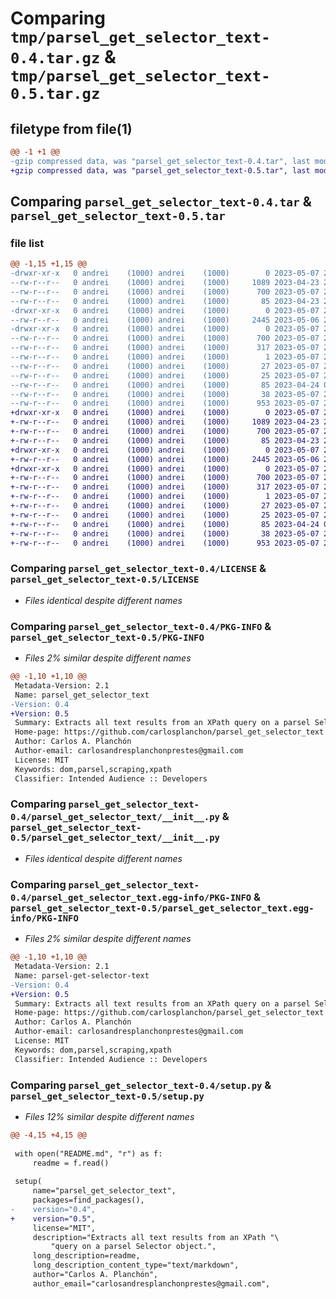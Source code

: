 # Comparing `tmp/parsel_get_selector_text-0.4.tar.gz` & `tmp/parsel_get_selector_text-0.5.tar.gz`

## filetype from file(1)

```diff
@@ -1 +1 @@
-gzip compressed data, was "parsel_get_selector_text-0.4.tar", last modified: Sun May  7 21:15:38 2023, max compression
+gzip compressed data, was "parsel_get_selector_text-0.5.tar", last modified: Sun May  7 21:18:27 2023, max compression
```

## Comparing `parsel_get_selector_text-0.4.tar` & `parsel_get_selector_text-0.5.tar`

### file list

```diff
@@ -1,15 +1,15 @@
-drwxr-xr-x   0 andrei    (1000) andrei    (1000)        0 2023-05-07 21:15:38.611670 parsel_get_selector_text-0.4/
--rw-r--r--   0 andrei    (1000) andrei    (1000)     1089 2023-04-23 23:41:13.000000 parsel_get_selector_text-0.4/LICENSE
--rw-r--r--   0 andrei    (1000) andrei    (1000)      700 2023-05-07 21:15:38.611670 parsel_get_selector_text-0.4/PKG-INFO
--rw-r--r--   0 andrei    (1000) andrei    (1000)       85 2023-04-23 22:53:37.000000 parsel_get_selector_text-0.4/README.md
-drwxr-xr-x   0 andrei    (1000) andrei    (1000)        0 2023-05-07 21:15:38.608337 parsel_get_selector_text-0.4/parsel_get_selector_text/
--rw-r--r--   0 andrei    (1000) andrei    (1000)     2445 2023-05-06 20:05:07.000000 parsel_get_selector_text-0.4/parsel_get_selector_text/__init__.py
-drwxr-xr-x   0 andrei    (1000) andrei    (1000)        0 2023-05-07 21:15:38.611670 parsel_get_selector_text-0.4/parsel_get_selector_text.egg-info/
--rw-r--r--   0 andrei    (1000) andrei    (1000)      700 2023-05-07 21:15:38.000000 parsel_get_selector_text-0.4/parsel_get_selector_text.egg-info/PKG-INFO
--rw-r--r--   0 andrei    (1000) andrei    (1000)      317 2023-05-07 21:15:38.000000 parsel_get_selector_text-0.4/parsel_get_selector_text.egg-info/SOURCES.txt
--rw-r--r--   0 andrei    (1000) andrei    (1000)        1 2023-05-07 21:15:38.000000 parsel_get_selector_text-0.4/parsel_get_selector_text.egg-info/dependency_links.txt
--rw-r--r--   0 andrei    (1000) andrei    (1000)       27 2023-05-07 21:15:38.000000 parsel_get_selector_text-0.4/parsel_get_selector_text.egg-info/requires.txt
--rw-r--r--   0 andrei    (1000) andrei    (1000)       25 2023-05-07 21:15:38.000000 parsel_get_selector_text-0.4/parsel_get_selector_text.egg-info/top_level.txt
--rw-r--r--   0 andrei    (1000) andrei    (1000)       85 2023-04-24 01:01:58.000000 parsel_get_selector_text-0.4/pyproject.toml
--rw-r--r--   0 andrei    (1000) andrei    (1000)       38 2023-05-07 21:15:38.611670 parsel_get_selector_text-0.4/setup.cfg
--rw-r--r--   0 andrei    (1000) andrei    (1000)      953 2023-05-07 21:14:42.000000 parsel_get_selector_text-0.4/setup.py
+drwxr-xr-x   0 andrei    (1000) andrei    (1000)        0 2023-05-07 21:18:27.469649 parsel_get_selector_text-0.5/
+-rw-r--r--   0 andrei    (1000) andrei    (1000)     1089 2023-04-23 23:41:13.000000 parsel_get_selector_text-0.5/LICENSE
+-rw-r--r--   0 andrei    (1000) andrei    (1000)      700 2023-05-07 21:18:27.469649 parsel_get_selector_text-0.5/PKG-INFO
+-rw-r--r--   0 andrei    (1000) andrei    (1000)       85 2023-04-23 22:53:37.000000 parsel_get_selector_text-0.5/README.md
+drwxr-xr-x   0 andrei    (1000) andrei    (1000)        0 2023-05-07 21:18:27.466316 parsel_get_selector_text-0.5/parsel_get_selector_text/
+-rw-r--r--   0 andrei    (1000) andrei    (1000)     2445 2023-05-06 20:05:07.000000 parsel_get_selector_text-0.5/parsel_get_selector_text/__init__.py
+drwxr-xr-x   0 andrei    (1000) andrei    (1000)        0 2023-05-07 21:18:27.469649 parsel_get_selector_text-0.5/parsel_get_selector_text.egg-info/
+-rw-r--r--   0 andrei    (1000) andrei    (1000)      700 2023-05-07 21:18:27.000000 parsel_get_selector_text-0.5/parsel_get_selector_text.egg-info/PKG-INFO
+-rw-r--r--   0 andrei    (1000) andrei    (1000)      317 2023-05-07 21:18:27.000000 parsel_get_selector_text-0.5/parsel_get_selector_text.egg-info/SOURCES.txt
+-rw-r--r--   0 andrei    (1000) andrei    (1000)        1 2023-05-07 21:18:27.000000 parsel_get_selector_text-0.5/parsel_get_selector_text.egg-info/dependency_links.txt
+-rw-r--r--   0 andrei    (1000) andrei    (1000)       27 2023-05-07 21:18:27.000000 parsel_get_selector_text-0.5/parsel_get_selector_text.egg-info/requires.txt
+-rw-r--r--   0 andrei    (1000) andrei    (1000)       25 2023-05-07 21:18:27.000000 parsel_get_selector_text-0.5/parsel_get_selector_text.egg-info/top_level.txt
+-rw-r--r--   0 andrei    (1000) andrei    (1000)       85 2023-04-24 01:01:58.000000 parsel_get_selector_text-0.5/pyproject.toml
+-rw-r--r--   0 andrei    (1000) andrei    (1000)       38 2023-05-07 21:18:27.469649 parsel_get_selector_text-0.5/setup.cfg
+-rw-r--r--   0 andrei    (1000) andrei    (1000)      953 2023-05-07 21:17:47.000000 parsel_get_selector_text-0.5/setup.py
```

### Comparing `parsel_get_selector_text-0.4/LICENSE` & `parsel_get_selector_text-0.5/LICENSE`

 * *Files identical despite different names*

### Comparing `parsel_get_selector_text-0.4/PKG-INFO` & `parsel_get_selector_text-0.5/PKG-INFO`

 * *Files 2% similar despite different names*

```diff
@@ -1,10 +1,10 @@
 Metadata-Version: 2.1
 Name: parsel_get_selector_text
-Version: 0.4
+Version: 0.5
 Summary: Extracts all text results from an XPath query on a parsel Selector object.
 Home-page: https://github.com/carlosplanchon/parsel_get_selector_text
 Author: Carlos A. Planchón
 Author-email: carlosandresplanchonprestes@gmail.com
 License: MIT
 Keywords: dom,parsel,scraping,xpath
 Classifier: Intended Audience :: Developers
```

### Comparing `parsel_get_selector_text-0.4/parsel_get_selector_text/__init__.py` & `parsel_get_selector_text-0.5/parsel_get_selector_text/__init__.py`

 * *Files identical despite different names*

### Comparing `parsel_get_selector_text-0.4/parsel_get_selector_text.egg-info/PKG-INFO` & `parsel_get_selector_text-0.5/parsel_get_selector_text.egg-info/PKG-INFO`

 * *Files 2% similar despite different names*

```diff
@@ -1,10 +1,10 @@
 Metadata-Version: 2.1
 Name: parsel-get-selector-text
-Version: 0.4
+Version: 0.5
 Summary: Extracts all text results from an XPath query on a parsel Selector object.
 Home-page: https://github.com/carlosplanchon/parsel_get_selector_text
 Author: Carlos A. Planchón
 Author-email: carlosandresplanchonprestes@gmail.com
 License: MIT
 Keywords: dom,parsel,scraping,xpath
 Classifier: Intended Audience :: Developers
```

### Comparing `parsel_get_selector_text-0.4/setup.py` & `parsel_get_selector_text-0.5/setup.py`

 * *Files 12% similar despite different names*

```diff
@@ -4,15 +4,15 @@
 
 with open("README.md", "r") as f:
     readme = f.read()
 
 setup(
     name="parsel_get_selector_text",
     packages=find_packages(),
-    version="0.4",
+    version="0.5",
     license="MIT",
     description="Extracts all text results from an XPath "\
         "query on a parsel Selector object.",
     long_description=readme,
     long_description_content_type="text/markdown",
     author="Carlos A. Planchón",
     author_email="carlosandresplanchonprestes@gmail.com",
```

